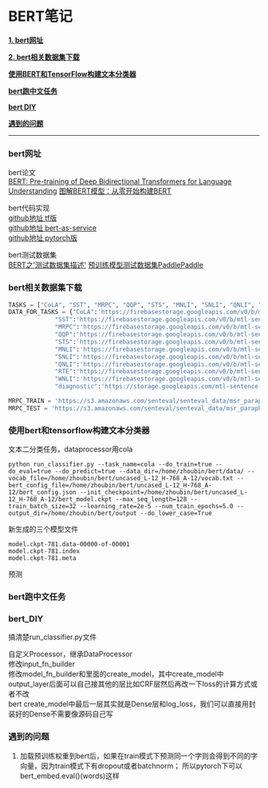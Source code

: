 # BERT笔记

[**1. bert网址**](#bert网址)

[**2. bert相关数据集下载**](#bert相关数据集下载)

[**使用BERT和TensorFlow构建文本分类器**](#使用bert和tensorflow构建文本分类器)

[**bert跑中文任务**](#bert跑中文任务)

[**bert DIY**](#bert_diy)

[**遇到的问题**](#遇到的问题)

---

### bert网址

bert论文<br>
[BERT: Pre-training of Deep Bidirectional Transformers for Language Understanding](https://arxiv.org/abs/1810.04805)
[图解BERT模型：从零开始构建BERT](https://cloud.tencent.com/developer/article/1389555)<br>

bert代码实现<br>
[github地址 tf版](https://github.com/google-research/bert)<br>
[github地址 bert-as-service](https://github.com/hanxiao/bert-as-service)<br>
[github地址 pytorch版](https://github.com/codertimo/BERT-pytorch)<br>

bert测试数据集<br>
[BERT之'测试数据集描述'](https://blog.csdn.net/shuibuzhaodeshiren/article/details/87743286)
[预训练模型测试数据集PaddlePaddle](https://github.com/PaddlePaddle/ERNIE/blob/develop/README.zh.md#%E6%95%B0%E6%8D%AE%E4%B8%8B%E8%BD%BD)

### bert相关数据集下载

```python
TASKS = ["CoLA", "SST", "MRPC", "QQP", "STS", "MNLI", "SNLI", "QNLI", "RTE", "WNLI", "diagnostic"]
DATA_FOR_TASKS = {"CoLA":'https://firebasestorage.googleapis.com/v0/b/mtl-sentence-representations.appspot.com/o/data%2FCoLA.zip?alt=media&token=46d5e637-3411-4188-bc44-5809b5bfb5f4',
             "SST":'https://firebasestorage.googleapis.com/v0/b/mtl-sentence-representations.appspot.com/o/data%2FSST-2.zip?alt=media&token=aabc5f6b-e466-44a2-b9b4-cf6337f84ac8',
             "MRPC":'https://firebasestorage.googleapis.com/v0/b/mtl-sentence-representations.appspot.com/o/data%2Fmrpc_dev_ids.tsv?alt=media&token=ec5c0836-31d5-48f4-b431-7480817f1adc',
             "QQP":'https://firebasestorage.googleapis.com/v0/b/mtl-sentence-representations.appspot.com/o/data%2FQQP.zip?alt=media&token=700c6acf-160d-4d89-81d1-de4191d02cb5',
             "STS":'https://firebasestorage.googleapis.com/v0/b/mtl-sentence-representations.appspot.com/o/data%2FSTS-B.zip?alt=media&token=bddb94a7-8706-4e0d-a694-1109e12273b5',
             "MNLI":'https://firebasestorage.googleapis.com/v0/b/mtl-sentence-representations.appspot.com/o/data%2FMNLI.zip?alt=media&token=50329ea1-e339-40e2-809c-10c40afff3ce',
             "SNLI":'https://firebasestorage.googleapis.com/v0/b/mtl-sentence-representations.appspot.com/o/data%2FSNLI.zip?alt=media&token=4afcfbb2-ff0c-4b2d-a09a-dbf07926f4df',
             "QNLI":'https://firebasestorage.googleapis.com/v0/b/mtl-sentence-representations.appspot.com/o/data%2FQNLI.zip?alt=media&token=c24cad61-f2df-4f04-9ab6-aa576fa829d0',
             "RTE":'https://firebasestorage.googleapis.com/v0/b/mtl-sentence-representations.appspot.com/o/data%2FRTE.zip?alt=media&token=5efa7e85-a0bb-4f19-8ea2-9e1840f077fb',
             "WNLI":'https://firebasestorage.googleapis.com/v0/b/mtl-sentence-representations.appspot.com/o/data%2FWNLI.zip?alt=media&token=068ad0a0-ded7-4bd7-99a5-5e00222e0faf',
             "diagnostic":'https://storage.googleapis.com/mtl-sentence-representations.appspot.com/tsvsWithoutLabels%2FAX.tsv?GoogleAccessId=firebase-adminsdk-0khhl@mtl-sentence-representations.iam.gserviceaccount.com&Expires=2498860800&Signature=DuQ2CSPt2Yfre0C%2BiISrVYrIFaZH1Lc7hBVZDD4ZyR7fZYOMNOUGpi8QxBmTNOrNPjR3z1cggo7WXFfrgECP6FBJSsURv8Ybrue8Ypt%2FTPxbuJ0Xc2FhDi%2BarnecCBFO77RSbfuz%2Bs95hRrYhTnByqu3U%2FYZPaj3tZt5QdfpH2IUROY8LiBXoXS46LE%2FgOQc%2FKN%2BA9SoscRDYsnxHfG0IjXGwHN%2Bf88q6hOmAxeNPx6moDulUF6XMUAaXCSFU%2BnRO2RDL9CapWxj%2BDl7syNyHhB7987hZ80B%2FwFkQ3MEs8auvt5XW1%2Bd4aCU7ytgM69r8JDCwibfhZxpaa4gd50QXQ%3D%3D'}

MRPC_TRAIN = 'https://s3.amazonaws.com/senteval/senteval_data/msr_paraphrase_train.txt'
MRPC_TEST = 'https://s3.amazonaws.com/senteval/senteval_data/msr_paraphrase_test.txt'

```

### 使用bert和tensorflow构建文本分类器

文本二分类任务，dataprocessor用cola<br>
```shell
python run_classifier.py --task_name=cola --do_train=true --do_eval=true --do_predict=true --data_dir=/home/zhoubin/bert/data/ --vocab_file=/home/zhoubin/bert/uncased_L-12_H-768_A-12/vocab.txt --bert_config_file=/home/zhoubin/bert/uncased_L-12_H-768_A-12/bert_config.json --init_checkpoint=/home/zhoubin/bert/uncased_L-12_H-768_A-12/bert_model.ckpt --max_seq_length=128 --train_batch_size=32 --learning_rate=2e-5 --num_train_epochs=5.0 --output_dir=/home/zhoubin/bert/output --do_lower_case=True
```

新生成的三个模型文件<br>
```shell
model.ckpt-781.data-00000-of-00001
model.ckpt-781.index
model.ckpt-781.meta
```

预测<br>


### bert跑中文任务



### bert_DIY

搞清楚run_classifier.py文件

自定义Processor，继承DataProcessor<br>
修改input_fn_builder<br>
修改model_fn_builder和里面的create_model，其中create_model中output_layer后面可以自己接其他的层比如CRF层然后再改一下loss的计算方式或者不改<br>
bert create_model中最后一层其实就是Dense层和log_loss，我们可以直接用封装好的Dense不需要像源码自己写

### 遇到的问题

1. 加载预训练权重到bert后，如果在train模式下预测同一个字则会得到不同的字向量，因为train模式下有dropout或者batchnorm；
所以pytorch下可以bert_embed.eval()(words)这样